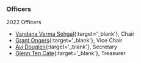
### Officers

2022 Officers

* [Vandana Verma Sehgal](mailto:vandana.verma@owasp.org?subject=OWASP%20Global%20Board){:target='_blank'}, Chair
* [Grant Ongers](mailto:grant.ongers@owasp.org?subject=OWASP%20Global%20Board){:target='_blank'}, Vice Chair
* [Avi Douglen](mailto:avi.douglen@owasp.org?subject=OWASP%20Global%20Board){:target='_blank'}, Secretary
* [Glenn Ten Cate](mailto:glenn.ten.cate@owasp.org?subject=OWASP%20Global%20Board){:target='_blank'}, Treasurer
